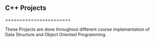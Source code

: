 ## C++ Projects
=======================

These Projects are done throughout different course implementation of Data Structure and Object Oriented Programming.

